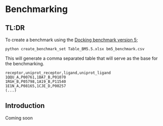 # Benchmarking

## TL:DR

To create a benchmark using the [Docking benchmark version 5](https://zlab.umassmed.edu/benchmark/);

```text
python create_benchmark_set Table_BM5.5.xlsx bm5_benchmark.csv
```

This  will generate a comma separated table that will serve as the base for the benchmarking.

```csv
receptor,uniprot_receptor,ligand,uniprot_ligand
1QQU_A,P00761,1BA7_B,P01070
1RGH_B,P05798,1A19_B,P11540
1E1N_A,P08165,1CJE_D,P00257
(...)
```

## Introduction

Coming soon

